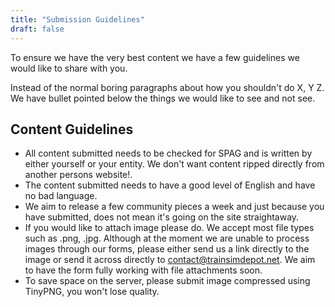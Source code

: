 ```yaml
---
title: "Submission Guidelines"
draft: false
---
```


To ensure we have the very best content we have a few guidelines we would like to share with you. 

Instead of the normal boring paragraphs about how you shouldn't do X, Y Z. We have bullet pointed below the things we would like to see and not see. 


## Content Guidelines

- All content submitted needs to be checked for SPAG and is written by either yourself or your entity. We don't want content ripped directly from another persons website!. 
- The content submitted needs to have a good level of English and have no bad language. 
- We aim to release a few community pieces a week and just because you have submitted, does not mean it's going on the site straightaway. 
- If you would like to attach image please do. We accept most file types such as .png, .jpg. Although at the moment we are unable to process images through our forms, please either send us a link directly to the image or send it across directly to contact@trainsimdepot.net. We aim to have the form fully working with file attachments soon. 
- To save space on the server, please submit image compressed using TinyPNG, you won't lose quality. 


